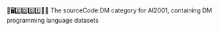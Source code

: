 🧠️🖥️2️⃣️0️⃣️0️⃣️1️⃣️💾️📜️ The sourceCode:DM category for AI2001, containing DM programming language datasets
